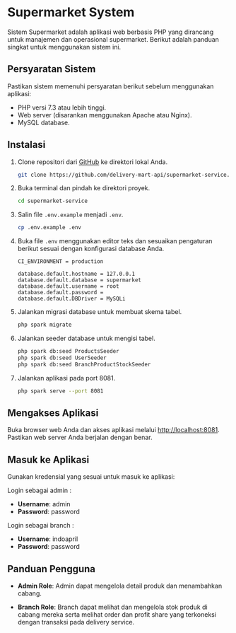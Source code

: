 # Supermarket System

Sistem Supermarket adalah aplikasi web berbasis PHP yang dirancang untuk manajemen dan operasional supermarket. Berikut adalah panduan singkat untuk menggunakan sistem ini.

## Persyaratan Sistem

Pastikan sistem memenuhi persyaratan berikut sebelum menggunakan aplikasi:

- PHP versi 7.3 atau lebih tinggi.
- Web server (disarankan menggunakan Apache atau Nginx).
- MySQL database.

## Instalasi

1. Clone repositori dari [GitHub](https://github.com/delivery-mart-api/supermarket-service) ke direktori lokal Anda.

    ```bash
    git clone https://github.com/delivery-mart-api/supermarket-service.git
    ```

2. Buka terminal dan pindah ke direktori proyek.

    ```bash
    cd supermarket-service
    ```

3. Salin file `.env.example` menjadi `.env`.

    ```bash
    cp .env.example .env
    ```

4. Buka file `.env` menggunakan editor teks dan sesuaikan pengaturan berikut sesuai dengan konfigurasi database Anda.

    ```env
    CI_ENVIRONMENT = production

    database.default.hostname = 127.0.0.1
    database.default.database = supermarket
    database.default.username = root
    database.default.password =
    database.default.DBDriver = MySQLi
    ```

5. Jalankan migrasi database untuk membuat skema tabel.

    ```bash
    php spark migrate
    ```
6. Jalankan seeder database untuk mengisi tabel.

    ```bash
    php spark db:seed ProductsSeeder
    php spark db:seed UserSeeder
    php spark db:seed BranchProductStockSeeder
    ```

7. Jalankan aplikasi pada port 8081.

    ```bash
    php spark serve --port 8081
    ```

## Mengakses Aplikasi

Buka browser web Anda dan akses aplikasi melalui [http://localhost:8081](http://localhost:8081). Pastikan web server Anda berjalan dengan benar.

## Masuk ke Aplikasi

Gunakan kredensial yang sesuai untuk masuk ke aplikasi:

Login sebagai admin : 
- **Username**: admin
- **Password**: password

Login sebagai branch : 
- **Username**: indoapril
- **Password**: password

## Panduan Pengguna

- **Admin Role**: Admin dapat mengelola detail produk dan menambahkan cabang.

- **Branch Role**: Branch dapat melihat dan mengelola stok produk di cabang mereka serta melihat order dan profit share yang terkoneksi dengan transaksi pada delivery service.
